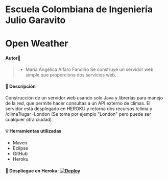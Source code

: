 # Escuela Colombiana de Ingeniería Julio Garavito

# Open Weather

#### Autor🙎
> - María Angélica Alfaro Fandiño
Se construye un servidor web simple que proporciona dos servicios web.

#### 🔎 Descripción
Construcción de un servidor web usando solo Java y librerías para manejo de la red, que permite hacer consultas a un API externo de climas. El servidor está desplegado en HEROKU y retorna dos recursos /clima y /clima?lugar=London (Se toma por ejemplo "London" pero puede ser cualquier otra ciudad)

#### 💡 Herramientas utilizadas
- Maven
- Eclipse
- GitHub
- Heroku

#### 🚀 Despliegue en Heroku:  [![Deploy](https://www.herokucdn.com/deploy/button.svg)](https://api-weather-parcial.herokuapp.com/)


